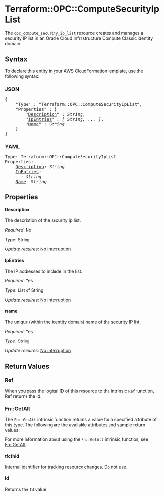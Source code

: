 # Terraform::OPC::ComputeSecurityIpList

The ``opc_compute_security_ip_list`` resource creates and manages a security IP list in an Oracle Cloud Infrastructure Compute Classic identity domain.

## Syntax

To declare this entity in your AWS CloudFormation template, use the following syntax:

### JSON

<pre>
{
    "Type" : "Terraform::OPC::ComputeSecurityIpList",
    "Properties" : {
        "<a href="#description" title="Description">Description</a>" : <i>String</i>,
        "<a href="#ipentries" title="IpEntries">IpEntries</a>" : <i>[ String, ... ]</i>,
        "<a href="#name" title="Name">Name</a>" : <i>String</i>
    }
}
</pre>

### YAML

<pre>
Type: Terraform::OPC::ComputeSecurityIpList
Properties:
    <a href="#description" title="Description">Description</a>: <i>String</i>
    <a href="#ipentries" title="IpEntries">IpEntries</a>: <i>
      - String</i>
    <a href="#name" title="Name">Name</a>: <i>String</i>
</pre>

## Properties

#### Description

The description of the security ip list.

_Required_: No

_Type_: String

_Update requires_: [No interruption](https://docs.aws.amazon.com/AWSCloudFormation/latest/UserGuide/using-cfn-updating-stacks-update-behaviors.html#update-no-interrupt)

#### IpEntries

The IP addresses to include in the list.

_Required_: Yes

_Type_: List of String

_Update requires_: [No interruption](https://docs.aws.amazon.com/AWSCloudFormation/latest/UserGuide/using-cfn-updating-stacks-update-behaviors.html#update-no-interrupt)

#### Name

The unique (within the identity domain) name of the security IP list.

_Required_: Yes

_Type_: String

_Update requires_: [No interruption](https://docs.aws.amazon.com/AWSCloudFormation/latest/UserGuide/using-cfn-updating-stacks-update-behaviors.html#update-no-interrupt)

## Return Values

### Ref

When you pass the logical ID of this resource to the intrinsic `Ref` function, Ref returns the Id.

### Fn::GetAtt

The `Fn::GetAtt` intrinsic function returns a value for a specified attribute of this type. The following are the available attributes and sample return values.

For more information about using the `Fn::GetAtt` intrinsic function, see [Fn::GetAtt](https://docs.aws.amazon.com/AWSCloudFormation/latest/UserGuide/intrinsic-function-reference-getatt.html).

#### tfcfnid

Internal identifier for tracking resource changes. Do not use.

#### Id

Returns the <code>Id</code> value.

